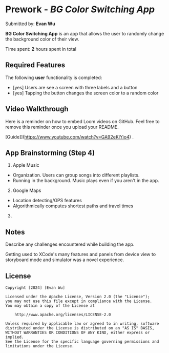 # Prework - *BG Color Switching App*

Submitted by: **Evan Wu**

**BG Color Switching App** is an app that allows the user to randomly change the background color of their view.

Time spent: **2** hours spent in total

## Required Features

The following **user** functionality is completed:

- [yes] Users are see a screen with three labels and a button
- [yes] Tapping the button changes the screen color to a random color
 
## Video Walkthrough

Here is a reminder on how to embed Loom videos on GitHub. Feel free to remove this reminder once you upload your README. 

[Guide]](https://www.youtube.com/watch?v=GA92eKlYio4) .

## App Brainstorming (Step 4)

1. Apple Music
- Organization. Users can group songs into different playlists.
- Running in the background. Music plays even if you aren't in the app.
2. Google Maps
- Location detecting/GPS features
- Algorithmically computes shortest paths and travel times
3. 

## Notes

Describe any challenges encountered while building the app.

Getting used to XCode's many features and panels from device view to storyboard mode and simulator was a novel experience.

## License

    Copyright [2024] [Evan Wu]

    Licensed under the Apache License, Version 2.0 (the "License");
    you may not use this file except in compliance with the License.
    You may obtain a copy of the License at

        http://www.apache.org/licenses/LICENSE-2.0

    Unless required by applicable law or agreed to in writing, software
    distributed under the License is distributed on an "AS IS" BASIS,
    WITHOUT WARRANTIES OR CONDITIONS OF ANY KIND, either express or implied.
    See the License for the specific language governing permissions and
    limitations under the License.
